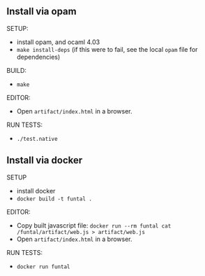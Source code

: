 ## Install via opam

SETUP:

- install opam, and ocaml 4.03
- `make install-deps`
  (if this were to fail, see the local `opam` file for dependencies)

BUILD:

- `make`

EDITOR:

- Open `artifact/index.html` in a browser.

RUN TESTS:

- `./test.native`


## Install via docker

SETUP

- install docker
- `docker build -t funtal .`

EDITOR:

- Copy built javascript file: `docker run --rm funtal cat /funtal/artifact/web.js > artifact/web.js`
- Open `artifact/index.html` in a browser.

RUN TESTS:

- `docker run funtal`
